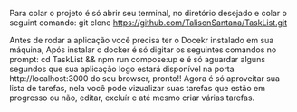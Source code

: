 Para colar o projeto é só abrir seu terminal, no diretório desejado e
colar o seguint comando: git clone https://github.com/TalisonSantana/TaskList.git

Antes de rodar a aplicação você precisa ter o Docekr instalado em sua máquina,
Após instalar o docker é só digitar os seguintes comandos no prompt: cd TaskList && npm run compose:up
e é só aguardar alguns segundos que sua aplicação logo estará disponível na porta http://localhost:3000 do seu browser, pronto!!
Agora é só aproveitar sua lista de tarefas, nela você pode vizualizar suas tarefas que estão
em progresso ou não, editar, excluír e até mesmo criar várias tarefas.
